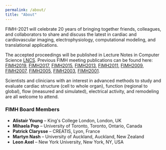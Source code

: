 ```yaml
---
permalink: /about/
title: "About"
---
```


FIMH-2021 will celebrate 20 years of bringing together friends, colleagues, and collaborators to share and discuss the latest in cardiac and cardiovascular imaging, electrophysiology, computational modeling, and translational applications.

The accepted proceedings will be published in Lecture Notes in Computer Science [LNCS](http://www.springer.com/lncs). Previous FIMH meeting publications can be found here: [FIMH2019](https://link.springer.com/book/10.1007/978-3-030-21949-9), [FIMH2017](https://link.springer.com/book/10.1007/978-3-319-59448-4), [FIMH2015](https://link.springer.com/book/10.1007/978-3-319-20309-6), [FIMH2013](https://www.springer.com/us/book/9783642388989), [FIMH2011](https://link.springer.com/book/10.1007/978-3-642-21028-0), [FIMH2009](https://www.springer.com/la/book/9783642019319), [FIMH2007](https://link.springer.com/book/10.1007/978-3-540-72907-5), [FIMH2005](https://www.springer.com/de/book/9783540261612), [FIMH2003](https://www.springer.com/la/book/9783540402626), [FIMH2001](https://www.springer.com/la/book/9783540428619).

Scientists and clinicians with an interest in advanced methods to study and evaluate cardiac structure (cell to whole organ), function (regional to global), flow (measured and simulated), electrical activity, and remodeling are all welcome to attend.


### FIMH Board Members
- **Alistair Young**    –   King's College London, London, UK
- **Mihaela Pop**       –   University of Toronto, Toronto, Ontario, Canada
- **Patrick Clarysse**  –   CREATIS, Lyon, France
- **Martyn Nash**       –   University of Auckland, Auckland, New Zealand
- **Leon Axel**         –   New York University, New York, NY, USA
